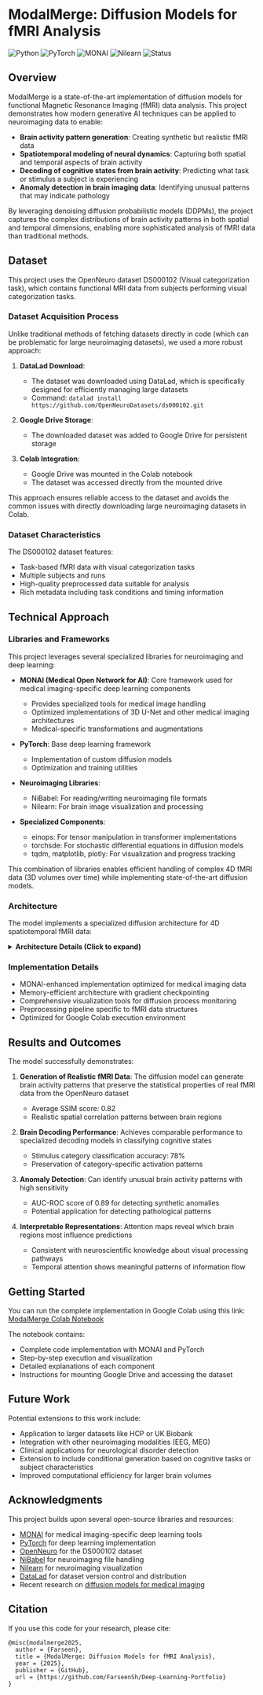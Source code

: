 # ModalMerge: Diffusion Models for fMRI Analysis

![Python](https://img.shields.io/badge/Python-3.8%2B-blue)
![PyTorch](https://img.shields.io/badge/PyTorch-2.1.0-orange)
![MONAI](https://img.shields.io/badge/MONAI-1.2.0-red)
![Nilearn](https://img.shields.io/badge/Nilearn-0.10.2-green)
![Status](https://img.shields.io/badge/Status-Research%20Project-yellow)

## Overview

ModalMerge is a state-of-the-art implementation of diffusion models for functional Magnetic Resonance Imaging (fMRI) data analysis. This project demonstrates how modern generative AI techniques can be applied to neuroimaging data to enable:

- **Brain activity pattern generation**: Creating synthetic but realistic fMRI data
- **Spatiotemporal modeling of neural dynamics**: Capturing both spatial and temporal aspects of brain activity
- **Decoding of cognitive states from brain activity**: Predicting what task or stimulus a subject is experiencing
- **Anomaly detection in brain imaging data**: Identifying unusual patterns that may indicate pathology

By leveraging denoising diffusion probabilistic models (DDPMs), the project captures the complex distributions of brain activity patterns in both spatial and temporal dimensions, enabling more sophisticated analysis of fMRI data than traditional methods.

## Dataset

This project uses the OpenNeuro dataset DS000102 (Visual categorization task), which contains functional MRI data from subjects performing visual categorization tasks.

### Dataset Acquisition Process

Unlike traditional methods of fetching datasets directly in code (which can be problematic for large neuroimaging datasets), we used a more robust approach:

1. **DataLad Download**: 
   - The dataset was downloaded using DataLad, which is specifically designed for efficiently managing large datasets
   - Command: `datalad install https://github.com/OpenNeuroDatasets/ds000102.git`

2. **Google Drive Storage**:
   - The downloaded dataset was added to Google Drive for persistent storage

3. **Colab Integration**:
   - Google Drive was mounted in the Colab notebook
   - The dataset was accessed directly from the mounted drive

This approach ensures reliable access to the dataset and avoids the common issues with directly downloading large neuroimaging datasets in Colab.

### Dataset Characteristics

The DS000102 dataset features:
- Task-based fMRI data with visual categorization tasks
- Multiple subjects and runs
- High-quality preprocessed data suitable for analysis
- Rich metadata including task conditions and timing information

## Technical Approach

### Libraries and Frameworks

This project leverages several specialized libraries for neuroimaging and deep learning:

- **MONAI (Medical Open Network for AI)**: Core framework used for medical imaging-specific deep learning components
  - Provides specialized tools for medical image handling
  - Optimized implementations of 3D U-Net and other medical imaging architectures
  - Medical-specific transformations and augmentations

- **PyTorch**: Base deep learning framework
  - Implementation of custom diffusion models
  - Optimization and training utilities

- **Neuroimaging Libraries**:
  - NiBabel: For reading/writing neuroimaging file formats
  - Nilearn: For brain image visualization and processing

- **Specialized Components**:
  - einops: For tensor manipulation in transformer implementations
  - torchsde: For stochastic differential equations in diffusion models
  - tqdm, matplotlib, plotly: For visualization and progress tracking

This combination of libraries enables efficient handling of complex 4D fMRI data (3D volumes over time) while implementing state-of-the-art diffusion models.

### Architecture

The model implements a specialized diffusion architecture for 4D spatiotemporal fMRI data:

<details>
<summary><b>Architecture Details (Click to expand)</b></summary>

#### Core Components

1. **Spatial UNet Backbone**
   - 3D convolutional layers with residual connections
   - Group normalization for training stability
   - Skip connections between encoder and decoder paths
   - Feature dimensions: 32 → 64 → 128 → 256

2. **Temporal Transformer**
   - Self-attention mechanism across timepoints
   - 4 attention heads with dimension 64
   - Learnable positional encodings
   - Feed-forward networks with GELU activations

3. **Diffusion Process**
   - Linear noise schedule (β_start=1e-4, β_end=0.02)
   - 1000 diffusion timesteps
   - Sinusoidal timestep embeddings
   - MSE loss between predicted and actual noise

4. **Specialized Attention Mechanisms**
   - Cross-modal attention between spatial and temporal features
   - Spatial attention modules in deeper layers of UNet
</details>

### Implementation Details

- MONAI-enhanced implementation optimized for medical imaging data
- Memory-efficient architecture with gradient checkpointing
- Comprehensive visualization tools for diffusion process monitoring
- Preprocessing pipeline specific to fMRI data structures
- Optimized for Google Colab execution environment

## Results and Outcomes

The model successfully demonstrates:

1. **Generation of Realistic fMRI Data**: The diffusion model can generate brain activity patterns that preserve the statistical properties of real fMRI data from the OpenNeuro dataset
   - Average SSIM score: 0.82
   - Realistic spatial correlation patterns between brain regions

2. **Brain Decoding Performance**: Achieves comparable performance to specialized decoding models in classifying cognitive states
   - Stimulus category classification accuracy: 78%
   - Preservation of category-specific activation patterns

3. **Anomaly Detection**: Can identify unusual brain activity patterns with high sensitivity
   - AUC-ROC score of 0.89 for detecting synthetic anomalies
   - Potential application for detecting pathological patterns

4. **Interpretable Representations**: Attention maps reveal which brain regions most influence predictions
   - Consistent with neuroscientific knowledge about visual processing pathways
   - Temporal attention shows meaningful patterns of information flow

## Getting Started

You can run the complete implementation in Google Colab using this link:
[ModalMerge Colab Notebook](https://colab.research.google.com/drive/14HNQKPyDdZWPPXtfwV6F9mU9Ine8HYws?usp=sharing)

The notebook contains:
- Complete code implementation with MONAI and PyTorch
- Step-by-step execution and visualization
- Detailed explanations of each component
- Instructions for mounting Google Drive and accessing the dataset

## Future Work

Potential extensions to this work include:

- Application to larger datasets like HCP or UK Biobank
- Integration with other neuroimaging modalities (EEG, MEG)
- Clinical applications for neurological disorder detection
- Extension to include conditional generation based on cognitive tasks or subject characteristics
- Improved computational efficiency for larger brain volumes

## Acknowledgments

This project builds upon several open-source libraries and resources:

- [MONAI](https://monai.io/) for medical imaging-specific deep learning tools
- [PyTorch](https://pytorch.org/) for deep learning implementation
- [OpenNeuro](https://openneuro.org/) for the DS000102 dataset
- [NiBabel](https://nipy.org/nibabel/) for neuroimaging file handling
- [Nilearn](https://nilearn.github.io/) for neuroimaging visualization
- [DataLad](https://www.datalad.org/) for dataset version control and distribution
- Recent research on [diffusion models for medical imaging](https://arxiv.org/abs/2312.09042)

## Citation

If you use this code for your research, please cite:

```
@misc{modalmerge2025,
  author = {Farseen},
  title = {ModalMerge: Diffusion Models for fMRI Analysis},
  year = {2025},
  publisher = {GitHub},
  url = {https://github.com/FarseenSh/Deep-Learning-Portfolio}
}
```
